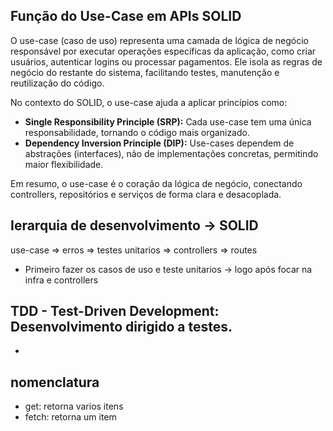 ## Função do Use-Case em APIs SOLID

O use-case (caso de uso) representa uma camada de lógica de negócio responsável por executar operações específicas da aplicação, como criar usuários, autenticar logins ou processar pagamentos. Ele isola as regras de negócio do restante do sistema, facilitando testes, manutenção e reutilização do código.

No contexto do SOLID, o use-case ajuda a aplicar princípios como:

- **Single Responsibility Principle (SRP):** Cada use-case tem uma única responsabilidade, tornando o código mais organizado.
- **Dependency Inversion Principle (DIP):** Use-cases dependem de abstrações (interfaces), não de implementações concretas, permitindo maior flexibilidade.

Em resumo, o use-case é o coração da lógica de negócio, conectando controllers, repositórios e serviços de forma clara e desacoplada.


## Ierarquia de desenvolvimento -> SOLID

use-case => erros => testes unitarios => controllers => routes

- Primeiro fazer os casos de uso e teste unitarios -> logo após focar na infra e controllers

## TDD - Test-Driven Development: Desenvolvimento dirigido a testes.

-  


## nomenclatura
 - get: retorna varios itens
 - fetch: retorna um item